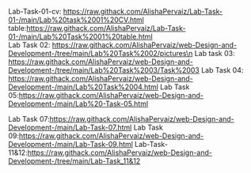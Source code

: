 Lab-Task-01-cv: https://raw.githack.com/AlishaPervaiz/Lab-Task-01-/main/Lab%20task%2001%20CV.html
table:https://raw.githack.com/AlishaPervaiz/Lab-Task-01-/main/Lab%20Task%2001%20table.html                                       
Lab Task 02: https://raw.githack.com/AlishaPervaiz/web-Design-and-Development-/tree/main/Lab%20Task%2002/pictures\n
Lab task 03: https://raw.githack.com/AlishaPervaiz/web-Design-and-Development-/tree/main/Lab%20Task%2003/Task%2003
Lab Task 04: https://raw.githack.com/AlishaPervaiz/web-Design-and-Development-/main/Lab%20Task%2004.html
Lab Task 05:https://raw.githack.com/AlishaPervaiz/web-Design-and-Development-/main/Lab%20-Task-05.html

Lab Task 07:https://raw.githack.com/AlishaPervaiz/web-Design-and-Development-/main/Lab-Task-07.html
Lab Task 09:https://raw.githack.com/AlishaPervaiz/web-Design-and-Development-/main/Lab-Task-09.html
Lab-Task-11&12:https://raw.githack.com/AlishaPervaiz/web-Design-and-Development-/tree/main/Lab-Task_11&12
